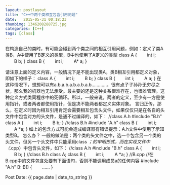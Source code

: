 ```yaml
---
layout: postlayout
title: "C++中两个类相互包含引用问题"
date:   2015-05-31 00:18:23 
thumbimg: 1346208288725.jpg
categories: [C++]
tags: [class]
---
```


在构造自己的类时，有可能会碰到两个类之间的相互引用问题，例如：定义了类A类B，A中使用了B定义的类型，B中也使用了A定义的类型
class A
{
　　int i;
　　B b;
}
class B
{
　　int i;
　　A* a;
}

请注意上面的定义内容，一般情况下是不能出现类A，类B相互引用都定义对象，即如下的样子：
class A
{
　　int i;
　　B b;
}
class B
{
　　int i;
　　A a;
}
在这种情况下，想想可以有a.b.a.b.a.b.a.b.a.b&hellip;&hellip;&hellip;&hellip;，很有点子子孙孙无穷尽之状，那么我的机器也无法承受。最主要的还是这种关系很难存在，也很难管理。这种定义方式类同程序中的死循环。所以，一般来说，两者的定义，至少有一方是使用指针，或者两者都使用指针，但是决不能两者都定义实体对象。
言归正传，那么，在定义时因为相互引用肯定会需要相互包含头文件，如果仅仅只是在各自的头文件中包含对方的头文件，是通不过编译的，如下：
//class A.h
#include "B.h"
class A
{
　　int i;
　　B b;
}
//class B.h
#include "A.h"
class B
{
　　int i;
　　A *a;
}
如上的包含方式可能会造成编译器有错误提示：A.h文件中使用了示知类型B。
怎么办？
一般的做法是：两个类的头文件之中，选一个包含另一个类的头文件，但另一个头文件中只能采用class *；的申明形式，而在实现文件中（*.cpp）中包含头文件，如下：
//class A.h
#include "B.h"
class A
{
　　int i;
　　B b;
}
//class B.h
class A;
class B
{
　　int i;
　　A *a;
}
//B.cpp
//在B.cpp中的文件包含处要有下面语句，否则不能调用成员a的任何内容
#include "A.h"
B::B()
{
　　&hellip;&hellip;
}

Post Date: {{ page.date | date_to_string }}